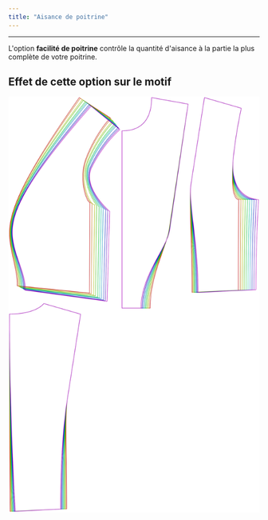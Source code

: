 ```yaml
---
title: "Aisance de poitrine"
---
```


***

L'option **facilité de poitrine** contrôle la quantité d'aisance à la partie la plus complète de votre poitrine.

## Effet de cette option sur le motif

![Cette image montre l'effet de cette option en superposant plusieurs variantes qui ont une valeur différente pour cette option](noble_chestease_sample.svg "Effet de cette option sur le motif")
